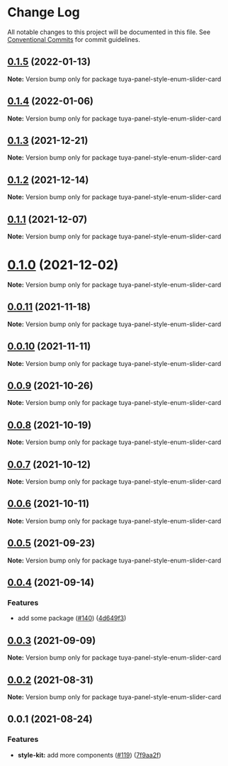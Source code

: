 # Change Log

All notable changes to this project will be documented in this file.
See [Conventional Commits](https://conventionalcommits.org) for commit guidelines.

## [0.1.5](https://github.com/tuya/tuya-panel-kit/compare/tuya-panel-style-enum-slider-card@0.1.4...tuya-panel-style-enum-slider-card@0.1.5) (2022-01-13)

**Note:** Version bump only for package tuya-panel-style-enum-slider-card





## [0.1.4](https://github.com/tuya/tuya-panel-kit/compare/tuya-panel-style-enum-slider-card@0.1.3...tuya-panel-style-enum-slider-card@0.1.4) (2022-01-06)

**Note:** Version bump only for package tuya-panel-style-enum-slider-card





## [0.1.3](https://github.com/tuya/tuya-panel-kit/compare/tuya-panel-style-enum-slider-card@0.1.2...tuya-panel-style-enum-slider-card@0.1.3) (2021-12-21)

**Note:** Version bump only for package tuya-panel-style-enum-slider-card





## [0.1.2](https://github.com/tuya/tuya-panel-kit/compare/tuya-panel-style-enum-slider-card@0.1.1...tuya-panel-style-enum-slider-card@0.1.2) (2021-12-14)

**Note:** Version bump only for package tuya-panel-style-enum-slider-card





## [0.1.1](https://github.com/tuya/tuya-panel-kit/compare/tuya-panel-style-enum-slider-card@0.0.11...tuya-panel-style-enum-slider-card@0.1.1) (2021-12-07)

**Note:** Version bump only for package tuya-panel-style-enum-slider-card





# [0.1.0](https://github.com/tuya/tuya-panel-kit/compare/tuya-panel-style-enum-slider-card@0.0.11...tuya-panel-style-enum-slider-card@0.1.0) (2021-12-02)

**Note:** Version bump only for package tuya-panel-style-enum-slider-card





## [0.0.11](https://github.com/tuya/tuya-panel-kit/compare/tuya-panel-style-enum-slider-card@0.0.10...tuya-panel-style-enum-slider-card@0.0.11) (2021-11-18)

**Note:** Version bump only for package tuya-panel-style-enum-slider-card





## [0.0.10](https://github.com/tuya/tuya-panel-kit/compare/tuya-panel-style-enum-slider-card@0.0.9...tuya-panel-style-enum-slider-card@0.0.10) (2021-11-11)

**Note:** Version bump only for package tuya-panel-style-enum-slider-card





## [0.0.9](https://github.com/tuya/tuya-panel-kit/compare/tuya-panel-style-enum-slider-card@0.0.8...tuya-panel-style-enum-slider-card@0.0.9) (2021-10-26)

**Note:** Version bump only for package tuya-panel-style-enum-slider-card





## [0.0.8](https://github.com/tuya/tuya-panel-kit/compare/tuya-panel-style-enum-slider-card@0.0.6...tuya-panel-style-enum-slider-card@0.0.8) (2021-10-19)

**Note:** Version bump only for package tuya-panel-style-enum-slider-card





## [0.0.7](https://github.com/tuya/tuya-panel-kit/compare/tuya-panel-style-enum-slider-card@0.0.6...tuya-panel-style-enum-slider-card@0.0.7) (2021-10-12)

**Note:** Version bump only for package tuya-panel-style-enum-slider-card





## [0.0.6](https://github.com/tuya/tuya-panel-kit/compare/tuya-panel-style-enum-slider-card@0.0.5...tuya-panel-style-enum-slider-card@0.0.6) (2021-10-11)

**Note:** Version bump only for package tuya-panel-style-enum-slider-card





## [0.0.5](https://github.com/tuya/tuya-panel-kit/compare/tuya-panel-style-enum-slider-card@0.0.4...tuya-panel-style-enum-slider-card@0.0.5) (2021-09-23)

**Note:** Version bump only for package tuya-panel-style-enum-slider-card





## [0.0.4](https://github.com/tuya/tuya-panel-kit/compare/tuya-panel-style-enum-slider-card@0.0.3...tuya-panel-style-enum-slider-card@0.0.4) (2021-09-14)


### Features

* add some package ([#140](https://github.com/tuya/tuya-panel-kit/issues/140)) ([4d649f3](https://github.com/tuya/tuya-panel-kit/commit/4d649f3020ac96bc9aa16c0d27f925b13244317c))





## [0.0.3](https://github.com/tuya/tuya-panel-kit/compare/tuya-panel-style-enum-slider-card@0.0.2...tuya-panel-style-enum-slider-card@0.0.3) (2021-09-09)

**Note:** Version bump only for package tuya-panel-style-enum-slider-card





## [0.0.2](https://github.com/tuya/tuya-panel-kit/compare/tuya-panel-style-enum-slider-card@0.0.1...tuya-panel-style-enum-slider-card@0.0.2) (2021-08-31)

**Note:** Version bump only for package tuya-panel-style-enum-slider-card





## 0.0.1 (2021-08-24)


### Features

* **style-kit:** add more components ([#119](https://github.com/tuya/tuya-panel-kit/issues/119)) ([7f9aa2f](https://github.com/tuya/tuya-panel-kit/commit/7f9aa2fecf01c73760eeb88fcc09703ccef3afca))
